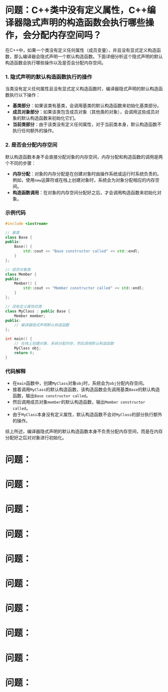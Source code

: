 # 问题：C++类中没有定义属性，C++编译器隐式声明的构造函数会执行哪些操作，会分配内存空间吗？
在C++中，如果一个类没有定义任何属性（成员变量），并且没有显式定义构造函数，那么编译器会隐式声明一个默认构造函数。下面详细分析这个隐式声明的默认构造函数会执行哪些操作以及是否会分配内存空间。

### 1. 隐式声明的默认构造函数执行的操作
当类没有定义任何属性且没有显式定义构造函数时，编译器隐式声明的默认构造函数执行以下操作：
- **基类部分**：如果该类有基类，会调用基类的默认构造函数来初始化基类部分。
- **成员对象部分**：如果该类包含成员对象（其他类的对象），会调用这些成员对象的默认构造函数来初始化它们。
- **当前类部分**：由于该类没有定义任何属性，对于当前类本身，默认构造函数不执行任何额外的操作。

### 2. 是否会分配内存空间
默认构造函数本身不会直接分配对象的内存空间，内存分配和构造函数的调用是两个不同的步骤：
- **内存分配**：对象的内存分配是在创建对象时由操作系统或运行时系统负责的。例如，使用`new`运算符或在栈上创建对象时，系统会为对象分配相应的内存空间。
- **构造函数调用**：在对象的内存空间分配好之后，才会调用构造函数来初始化对象。

### 示例代码
```cpp
#include <iostream>

// 基类
class Base {
public:
    Base() {
        std::cout << "Base constructor called" << std::endl;
    }
};

// 成员对象类
class Member {
public:
    Member() {
        std::cout << "Member constructor called" << std::endl;
    }
};

// 没有定义属性的类
class MyClass : public Base {
    Member member;
public:
    // 编译器隐式声明默认构造函数
};

int main() {
    // 在栈上创建对象，系统分配内存，然后调用默认构造函数
    MyClass obj;
    return 0;
}
```

### 代码解释
- 在`main`函数中，创建`MyClass`对象`obj`时，系统会为`obj`分配内存空间。
- 接着调用`MyClass`的默认构造函数，该构造函数会先调用基类`Base`的默认构造函数，输出`Base constructor called`。
- 然后调用成员对象`member`的默认构造函数，输出`Member constructor called`。
- 由于`MyClass`本身没有定义属性，默认构造函数不会对`MyClass`的部分执行额外的操作。

综上所述，编译器隐式声明的默认构造函数本身不负责分配内存空间，而是在内存分配好之后对对象进行初始化。


# 问题：
# 问题：
# 问题：
# 问题：
# 问题：
# 问题：
# 问题：
# 问题：
# 问题：
# 问题：